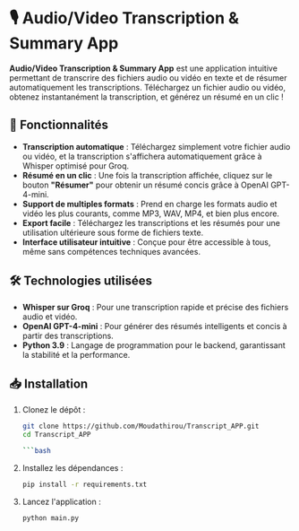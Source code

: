 # 🎙️ Audio/Video Transcription & Summary App

**Audio/Video Transcription & Summary App** est une application intuitive permettant de transcrire des fichiers audio ou vidéo en texte et de résumer automatiquement les transcriptions. Téléchargez un fichier audio ou vidéo, obtenez instantanément la transcription, et générez un résumé en un clic !

## 🚀 Fonctionnalités

- **Transcription automatique** : Téléchargez simplement votre fichier audio ou vidéo, et la transcription s'affichera automatiquement grâce à Whisper optimisé pour Groq.
- **Résumé en un clic** : Une fois la transcription affichée, cliquez sur le bouton **"Résumer"** pour obtenir un résumé concis grâce à OpenAI GPT-4-mini.
- **Support de multiples formats** : Prend en charge les formats audio et vidéo les plus courants, comme MP3, WAV, MP4, et bien plus encore.
- **Export facile** : Téléchargez les transcriptions et les résumés pour une utilisation ultérieure sous forme de fichiers texte.
- **Interface utilisateur intuitive** : Conçue pour être accessible à tous, même sans compétences techniques avancées.

## 🛠️ Technologies utilisées

- **Whisper sur Groq** : Pour une transcription rapide et précise des fichiers audio et vidéo.
- **OpenAI GPT-4-mini** : Pour générer des résumés intelligents et concis à partir des transcriptions.
- **Python 3.9** : Langage de programmation pour le backend, garantissant la stabilité et la performance.

## 📥 Installation

1. Clonez le dépôt :

   ```bash
   git clone https://github.com/Moudathirou/Transcript_APP.git
   cd Transcript_APP

   ```bash

2. Installez les dépendances :
   
   ```bash
   pip install -r requirements.txt

3. Lancez l'application :
   
   ```bash
   python main.py

